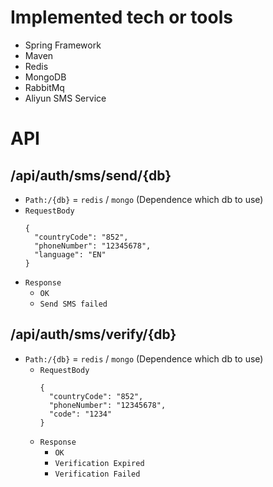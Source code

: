 # Implemented tech or tools
  - Spring Framework
  - Maven
  - Redis
  - MongoDB
  - RabbitMq
  - Aliyun SMS Service
# API
## /api/auth/sms/send/{db}
  - `Path:/{db}` = `redis` / `mongo` (Dependence which db to use)
  - `RequestBody`
    ```
    {
      "countryCode": "852",
      "phoneNumber": "12345678",
      "language": "EN"
    }
    ```
  - `Response`
      - `OK`
      - `Send SMS failed`
## /api/auth/sms/verify/{db}
- `Path:/{db}` = `redis` / `mongo` (Dependence which db to use)
  - `RequestBody`
      ```
      {
        "countryCode": "852",
        "phoneNumber": "12345678",
        "code": "1234"
      }
      ```
  - `Response`
    - `OK`
    - `Verification Expired`
    - `Verification Failed`
